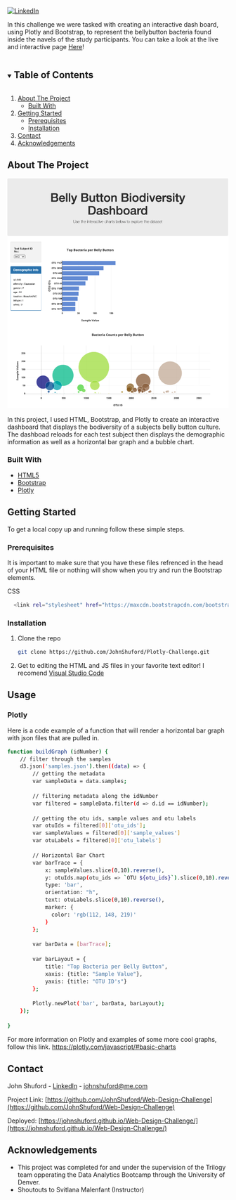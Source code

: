 [![LinkedIn][linkedin-shield]](https://www.linkedin.com/in/john-shuford-data-analyst/)

In this challenge we were tasked with creating an interactive dash board, using Plotly and Bootstrap, to represent the bellybutton bacteria found inside the navels of the study participants. You can take a look at the live and interactive page [Here](https://johnshuford.github.io/Web-Design-Challenge/)!

<!-- TABLE OF CONTENTS -->
<details open="open">
  <summary><h2 style="display: inline-block">Table of Contents</h2></summary>
  <ol>
    <li>
      <a href="#about-the-project">About The Project</a>
      <ul>
        <li><a href="#built-with">Built With</a></li>
      </ul>
    </li>
    <li>
      <a href="#getting-started">Getting Started</a>
      <ul>
        <li><a href="#prerequisites">Prerequisites</a></li>
        <li><a href="#installation">Installation</a></li>
      </ul>
    </li>
    <li><a href="#contact">Contact</a></li>
    <li><a href="#acknowledgements">Acknowledgements</a></li>
  </ol>
</details>



<!-- ABOUT THE PROJECT -->
## About The Project

![ScreenShot](./images/HomePage.png)

In this project, I used HTML, Bootstrap, and Plotly to create an interactive dashboard that displays the bodiversity of a subjects belly button culture. The dashboad reloads for each test subject then displays the demographic information as well as a horizontal bar graph and a bubble chart.

### Built With

* [HTML5](https://developer.mozilla.org/en-US/docs/Web/Guide/HTML/HTML5)
* [Bootstrap](https://getbootstrap.com/docs/4.1/getting-started/introduction/)
* [Plotly](https://plotly.com/javascript/)

<!-- GETTING STARTED -->
## Getting Started

To get a local copy up and running follow these simple steps.

### Prerequisites

It is important to make sure that you have these files refrenced in the head of your HTML file or nothing will show when you try and run the Bootstrap elements.

CSS
  ```sh
    <link rel="stylesheet" href="https://maxcdn.bootstrapcdn.com/bootstrap/3.3.7/css/bootstrap.min.css">
  ```
  
### Installation

1. Clone the repo
   ```sh
   git clone https://github.com/JohnShuford/Plotly-Challenge.git
   ```
2. Get to editing the HTML and JS files in your favorite text editor! I recomend [Visual Studio Code](https://code.visualstudio.com/)


<!-- USAGE EXAMPLES -->
## Usage
### Plotly

Here is a code example of a function that will render a horizontal bar graph with json files that are pulled in.

```sh
function buildGraph (idNumber) {
    // filter through the samples
    d3.json('samples.json').then((data) => {
        // getting the metadata
        var sampleData = data.samples;

        // filtering metadata along the idNumber
        var filtered = sampleData.filter(d => d.id == idNumber);

        // getting the otu ids, sample values and otu labels
        var otuIds = filtered[0]['otu_ids'];
        var sampleValues = filtered[0]['sample_values']
        var otuLabels = filtered[0]['otu_labels']
        
        // Horizontal Bar Chart
        var barTrace = {
            x: sampleValues.slice(0,10).reverse(),
            y: otuIds.map(otu_ids => `OTU ${otu_ids}`).slice(0,10).reverse(),
            type: 'bar',
            orientation: "h",
            text: otuLabels.slice(0,10).reverse(),
            marker: {
              color: 'rgb(112, 148, 219)'
            }
        };

        var barData = [barTrace];

        var barLayout = {
            title: "Top Bacteria per Belly Button",
            xaxis: {title: "Sample Value"},
            yaxis: {title: "OTU ID's"}
        };

        Plotly.newPlot('bar', barData, barLayout);
    });

}
```

For more information on Plotly and examples of some more cool graphs, follow this link. https://plotly.com/javascript/#basic-charts


<!-- CONTACT -->
## Contact

John Shuford - [LinkedIn](https://www.linkedin.com/in/john-shuford-data-analyst/) - johnshuford@me.com

Project Link: [https://github.com/JohnShuford/Web-Design-Challenge](https://github.com/JohnShuford/Web-Design-Challenge)

Deployed: [https://johnshuford.github.io/Web-Design-Challenge/](https://johnshuford.github.io/Web-Design-Challenge/)

<!-- ACKNOWLEDGEMENTS -->
## Acknowledgements

* This project was completed for and under the supervision of the Trilogy team opperating the Data Analytics Bootcamp through the University of Denver.
* Shoutouts to Svitlana Malenfant (Instructor)


<!-- MARKDOWN LINKS & IMAGES -->
[linkedin-shield]: https://img.shields.io/badge/-LinkedIn-black.svg?style=for-the-badge&logo=linkedin&colorB=555
[linkedin-url]: https://www.linkedin.com/in/john-shuford-data-analyst/
